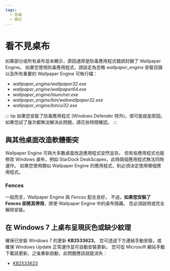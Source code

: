 ```yaml
---
tags:
  - 防毒
  - 顯示
---
```


# 看不見桌布

如果部分或所有桌布並未顯示，原因通常是防毒應用程式錯誤封鎖了 Wallpaper Engine。 如果您使用防毒應用程式，請設定為忽略 *wallpaper_engine* 安裝目錄以及所有重要的 Wallpaper Engine 可執行檔：

* *wallpaper_engine/wallpaper32.exe*
* *wallpaper_engine/wallpaper64.exe*
* *wallpaper_engine/launcher.exe*
* *wallpaper_engine/bin/webwallpaper32.exe*
* *wallpaper_engine/bin/ui32.exe*

::: tip
如果您安裝了防毒應用程式 (Windows Defender 除外)，很可能就是原因。 如果您試了幾次都無法解決此問題，請花些時間確認。
:::

## 與其他桌面改造軟體衝突

Wallpaper Engine 可與大多數桌面改造應用程式安然並存。 但有些應用程式也能修改 Windows 桌布，例如 StarDock DeskScapes，此時兩個應用程式無法同時運作。 如果您使用類似 Wallpaper Engine 的應用程式，則必須決定使用哪個應用程式。

### Fences

一般而言，Wallpaper Engine 與 *Fences* 配合良好。 不過，**如果您安裝了 Fences 卻將其停用**，將使 Wallpaper Engine 中的桌布隱藏。 您必須啟用或完全解除安裝。

## 在 Windows 7 上桌布呈現灰色或缺少紋理

確保已安裝 Windows 7 的更新 **KB2533623**。 您可透過下方連結手動安裝，或確保 Windows Update 正常運作並可自動安裝更新。 您可從 Microsoft 網站手動下載該更新，之後重新啟動，此問題應該就能消失：

* [KB2533623](https://support.microsoft.com/zh-tw/help/2533623/microsoft-security-advisory-insecure-library-loading-could-allow-remot)